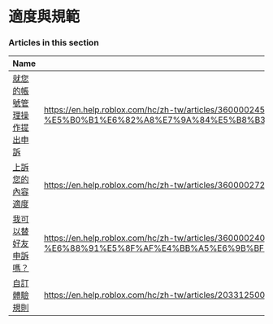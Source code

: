 # 適度與規範  
### Articles in this section
Name|URL
-|-
[就您的帳號管理操作提出申訴](./就您的帳號管理操作提出申訴.html) |https://en.help.roblox.com/hc/zh-tw/articles/360000245263-%E5%B0%B1%E6%82%A8%E7%9A%84%E5%B8%B3%E8%99%9F%E7%AE%A1%E7%90%86%E6%93%8D%E4%BD%9C%E6%8F%90%E5%87%BA%E7%94%B3%E8%A8%B4
[上訴您的內容適度](./上訴您的內容適度.html) |https://en.help.roblox.com/hc/zh-tw/articles/360000272703-%E4%B8%8A%E8%A8%B4%E6%82%A8%E7%9A%84%E5%85%A7%E5%AE%B9%E9%81%A9%E5%BA%A6
[我可以替好友申訴嗎？](./我可以替好友申訴嗎？.html) |https://en.help.roblox.com/hc/zh-tw/articles/360000240183-%E6%88%91%E5%8F%AF%E4%BB%A5%E6%9B%BF%E5%A5%BD%E5%8F%8B%E7%94%B3%E8%A8%B4%E5%97%8E-
[自訂體驗規則](./自訂體驗規則.html) |https://en.help.roblox.com/hc/zh-tw/articles/203312500-%E8%87%AA%E8%A8%82%E9%AB%94%E9%A9%97%E8%A6%8F%E5%89%87